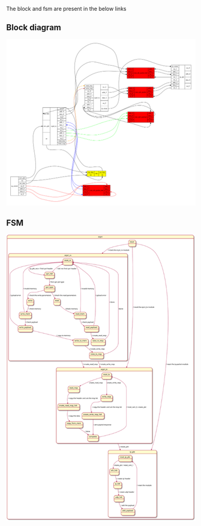 
The block and fsm are present in the below links

## Block diagram

![block diagram](./fsm_block/ecpri_block_5.svg)


## FSM 

![fsm](./fsm_block/ecpri_fsm_1.svg)
